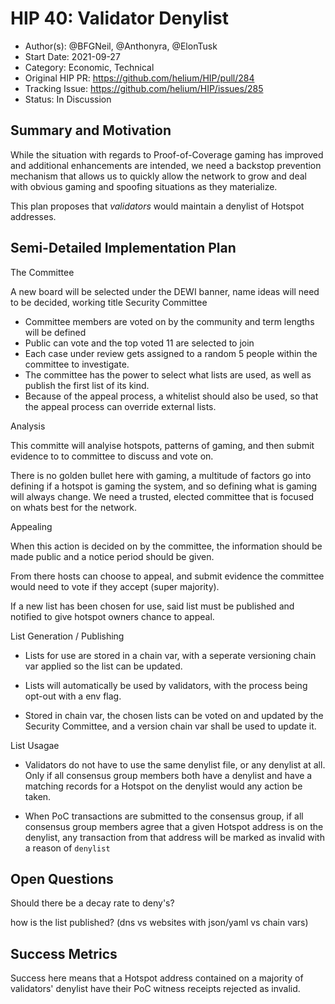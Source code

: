 # HIP 40: Validator Denylist

- Author(s): @BFGNeil, @Anthonyra, @ElonTusk
- Start Date: 2021-09-27
- Category: Economic, Technical
- Original HIP PR: https://github.com/helium/HIP/pull/284
- Tracking Issue: https://github.com/helium/HIP/issues/285
- Status: In Discussion

## Summary and Motivation
[motivation]: #motivation

While the situation with regards to Proof-of-Coverage gaming has improved and additional enhancements are intended, we need a backstop prevention mechanism that allows us to quickly allow the network to grow and deal with obvious gaming and spoofing situations as they materialize. 

This plan proposes that *validators* would maintain a denylist of Hotspot addresses.

## Semi-Detailed Implementation Plan
[detailed-explanation]: #detailed-explanation

The Committee 

A new board will be selected under the DEWI banner, name ideas will need to be decided, working title Security Committee

- Committee members are voted on by the community and term lengths will be defined
- Public can vote and the top voted 11 are selected to join
- Each case under review gets assigned to a random 5 people within the committee to investigate.
- The committee has the power to select what lists are used, as well as publish the first list of its kind.
- Because of the appeal process, a whitelist should also be used, so that the appeal process can override external lists.

Analysis

This committe will analyise hotspots, patterns of gaming, and then submit evidence to to committee to discuss and vote on.

There is no golden bullet here with gaming, a multitude of factors go into defining if a hotspot is gaming the system, and so defining what is gaming will always change. We need a trusted, elected committee that is focused on whats best for the network.

Appealing

When this action is decided on by the committee, the information should be made public and a notice period should be given. 

From there hosts can choose to appeal, and submit evidence the committee would need to vote if they accept (super majority).

If a new list has been chosen for use, said list must be published and notified to give hotspot owners chance to appeal.

List Generation / Publishing

- Lists for use are stored in a chain var, with a seperate versioning chain var applied so the list can be updated.

- Lists will automatically be used by validators, with the process being opt-out with a env flag.

- Stored in chain var, the chosen lists can be voted on and updated by the Security Committee, and a version chain var shall be used to update it.

List Usagae

- Validators do not have to use the same denylist file, or any denylist at all. Only if all consensus group members both have a denylist and have a matching records for a Hotspot on the denylist would any action be taken. 

- When PoC transactions are submitted to the consensus group, if all consensus group members agree that a given Hotspot address is on the denylist, any transaction from that address will be marked as invalid with a reason of `denylist`

## Open Questions
[unresolved]: #open-questions

Should there be a decay rate to deny's?

how is the list published? (dns vs websites with json/yaml vs chain vars)

## Success Metrics
[success-metrics]: #success-metrics

Success here means that a Hotspot address contained on a majority of validators' denylist have their PoC witness receipts rejected as invalid.
